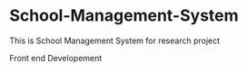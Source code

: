 # School-Management-System
This is School Management System for research project


Front end Developement

